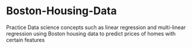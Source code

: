 # Boston-Housing-Data
Practice Data science concepts such as linear regression and multi-linear regression using Boston housing data to predict prices of homes with certain features
